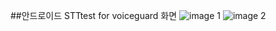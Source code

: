 ##안드로이드 STTtest for voiceguard 화면
![image 1](https://github.com/user-attachments/assets/a5af084f-3a4d-46d9-af93-a19aa026b43a)
![image 2](https://github.com/user-attachments/assets/01d1c05d-45b6-4806-af05-2a938a3057e7)
